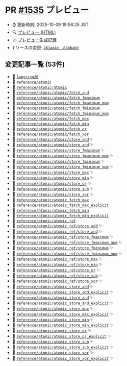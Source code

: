# PR [\#1535](https://github.com/cpprefjp/site/pull/1535) プレビュー
- &#x231a; 更新時刻: 2025-10-09 19:58:25 JST
- &#x1f50d; [プレビュー (HTML)](https://cpprefjp.github.io/site/gen/pull/1535)
- &#x1f4c8; [プレビュー生成記録](https://github.com/cpprefjp/site/actions?query=event%3Apull_request_target+branch%3Aatomic_reduction)
- **&#x2AEF;** ソースの変更: [`261aa4e..846ba6d`](https://github.com/cpprefjp/site/compare/261aa4ea914d3b0e3368954303e27c94ad616c57..846ba6d82618bcd39a2765cb612eb01d94dd877d)

## 変更記事一覧 (53件)

- &#x1f4dd; [`lang/cpp26`](https://cpprefjp.github.io/site/gen/pull/1535/lang/cpp26.html)
- &#x1f4dd; [`reference/atomic`](https://cpprefjp.github.io/site/gen/pull/1535/reference/atomic.html)
- &#x1f4dd; [`reference/atomic/atomic`](https://cpprefjp.github.io/site/gen/pull/1535/reference/atomic/atomic.html)
- &#x1f4dd; [`reference/atomic/atomic/fetch_and`](https://cpprefjp.github.io/site/gen/pull/1535/reference/atomic/atomic/fetch_and.html)
- &#x1f4dd; [`reference/atomic/atomic/fetch_fmaximum`](https://cpprefjp.github.io/site/gen/pull/1535/reference/atomic/atomic/fetch_fmaximum.html)
- &#x1f4dd; [`reference/atomic/atomic/fetch_fmaximum_num`](https://cpprefjp.github.io/site/gen/pull/1535/reference/atomic/atomic/fetch_fmaximum_num.html)
- &#x1f4dd; [`reference/atomic/atomic/fetch_fminimum`](https://cpprefjp.github.io/site/gen/pull/1535/reference/atomic/atomic/fetch_fminimum.html)
- &#x1f4dd; [`reference/atomic/atomic/fetch_fminimum_num`](https://cpprefjp.github.io/site/gen/pull/1535/reference/atomic/atomic/fetch_fminimum_num.html)
- &#x1f4dd; [`reference/atomic/atomic/fetch_max`](https://cpprefjp.github.io/site/gen/pull/1535/reference/atomic/atomic/fetch_max.html)
- &#x1f4dd; [`reference/atomic/atomic/fetch_min`](https://cpprefjp.github.io/site/gen/pull/1535/reference/atomic/atomic/fetch_min.html)
- &#x1f4dd; [`reference/atomic/atomic/fetch_or`](https://cpprefjp.github.io/site/gen/pull/1535/reference/atomic/atomic/fetch_or.html)
- &#x1f4dd; [`reference/atomic/atomic/fetch_xor`](https://cpprefjp.github.io/site/gen/pull/1535/reference/atomic/atomic/fetch_xor.html)
- &#x1f4dd; [`reference/atomic/atomic/store_add`](https://cpprefjp.github.io/site/gen/pull/1535/reference/atomic/atomic/store_add.html) &#x2728;
- &#x1f4dd; [`reference/atomic/atomic/store_and`](https://cpprefjp.github.io/site/gen/pull/1535/reference/atomic/atomic/store_and.html) &#x2728;
- &#x1f4dd; [`reference/atomic/atomic/store_fmaximum`](https://cpprefjp.github.io/site/gen/pull/1535/reference/atomic/atomic/store_fmaximum.html) &#x2728;
- &#x1f4dd; [`reference/atomic/atomic/store_fmaximum_num`](https://cpprefjp.github.io/site/gen/pull/1535/reference/atomic/atomic/store_fmaximum_num.html) &#x2728;
- &#x1f4dd; [`reference/atomic/atomic/store_fminimum`](https://cpprefjp.github.io/site/gen/pull/1535/reference/atomic/atomic/store_fminimum.html) &#x2728;
- &#x1f4dd; [`reference/atomic/atomic/store_fminimum_num`](https://cpprefjp.github.io/site/gen/pull/1535/reference/atomic/atomic/store_fminimum_num.html) &#x2728;
- &#x1f4dd; [`reference/atomic/atomic/store_max`](https://cpprefjp.github.io/site/gen/pull/1535/reference/atomic/atomic/store_max.html) &#x2728;
- &#x1f4dd; [`reference/atomic/atomic/store_min`](https://cpprefjp.github.io/site/gen/pull/1535/reference/atomic/atomic/store_min.html) &#x2728;
- &#x1f4dd; [`reference/atomic/atomic/store_or`](https://cpprefjp.github.io/site/gen/pull/1535/reference/atomic/atomic/store_or.html) &#x2728;
- &#x1f4dd; [`reference/atomic/atomic/store_sub`](https://cpprefjp.github.io/site/gen/pull/1535/reference/atomic/atomic/store_sub.html) &#x2728;
- &#x1f4dd; [`reference/atomic/atomic/store_xor`](https://cpprefjp.github.io/site/gen/pull/1535/reference/atomic/atomic/store_xor.html) &#x2728;
- &#x1f4dd; [`reference/atomic/atomic_fetch_max`](https://cpprefjp.github.io/site/gen/pull/1535/reference/atomic/atomic_fetch_max.html)
- &#x1f4dd; [`reference/atomic/atomic_fetch_max_explicit`](https://cpprefjp.github.io/site/gen/pull/1535/reference/atomic/atomic_fetch_max_explicit.html)
- &#x1f4dd; [`reference/atomic/atomic_fetch_min`](https://cpprefjp.github.io/site/gen/pull/1535/reference/atomic/atomic_fetch_min.html)
- &#x1f4dd; [`reference/atomic/atomic_fetch_min_explicit`](https://cpprefjp.github.io/site/gen/pull/1535/reference/atomic/atomic_fetch_min_explicit.html)
- &#x1f4dd; [`reference/atomic/atomic_ref`](https://cpprefjp.github.io/site/gen/pull/1535/reference/atomic/atomic_ref.html)
- &#x1f4dd; [`reference/atomic/atomic_ref/store_add`](https://cpprefjp.github.io/site/gen/pull/1535/reference/atomic/atomic_ref/store_add.html) &#x2728;
- &#x1f4dd; [`reference/atomic/atomic_ref/store_and`](https://cpprefjp.github.io/site/gen/pull/1535/reference/atomic/atomic_ref/store_and.html) &#x2728;
- &#x1f4dd; [`reference/atomic/atomic_ref/store_fmaximum`](https://cpprefjp.github.io/site/gen/pull/1535/reference/atomic/atomic_ref/store_fmaximum.html) &#x2728;
- &#x1f4dd; [`reference/atomic/atomic_ref/store_fmaximum_num`](https://cpprefjp.github.io/site/gen/pull/1535/reference/atomic/atomic_ref/store_fmaximum_num.html) &#x2728;
- &#x1f4dd; [`reference/atomic/atomic_ref/store_fminimum`](https://cpprefjp.github.io/site/gen/pull/1535/reference/atomic/atomic_ref/store_fminimum.html) &#x2728;
- &#x1f4dd; [`reference/atomic/atomic_ref/store_fminimum_num`](https://cpprefjp.github.io/site/gen/pull/1535/reference/atomic/atomic_ref/store_fminimum_num.html) &#x2728;
- &#x1f4dd; [`reference/atomic/atomic_ref/store_max`](https://cpprefjp.github.io/site/gen/pull/1535/reference/atomic/atomic_ref/store_max.html) &#x2728;
- &#x1f4dd; [`reference/atomic/atomic_ref/store_min`](https://cpprefjp.github.io/site/gen/pull/1535/reference/atomic/atomic_ref/store_min.html) &#x2728;
- &#x1f4dd; [`reference/atomic/atomic_ref/store_or`](https://cpprefjp.github.io/site/gen/pull/1535/reference/atomic/atomic_ref/store_or.html) &#x2728;
- &#x1f4dd; [`reference/atomic/atomic_ref/store_sub`](https://cpprefjp.github.io/site/gen/pull/1535/reference/atomic/atomic_ref/store_sub.html) &#x2728;
- &#x1f4dd; [`reference/atomic/atomic_ref/store_xor`](https://cpprefjp.github.io/site/gen/pull/1535/reference/atomic/atomic_ref/store_xor.html) &#x2728;
- &#x1f4dd; [`reference/atomic/atomic_store_add`](https://cpprefjp.github.io/site/gen/pull/1535/reference/atomic/atomic_store_add.html) &#x2728;
- &#x1f4dd; [`reference/atomic/atomic_store_add_explicit`](https://cpprefjp.github.io/site/gen/pull/1535/reference/atomic/atomic_store_add_explicit.html) &#x2728;
- &#x1f4dd; [`reference/atomic/atomic_store_and`](https://cpprefjp.github.io/site/gen/pull/1535/reference/atomic/atomic_store_and.html) &#x2728;
- &#x1f4dd; [`reference/atomic/atomic_store_and_explicit`](https://cpprefjp.github.io/site/gen/pull/1535/reference/atomic/atomic_store_and_explicit.html) &#x2728;
- &#x1f4dd; [`reference/atomic/atomic_store_max`](https://cpprefjp.github.io/site/gen/pull/1535/reference/atomic/atomic_store_max.html) &#x2728;
- &#x1f4dd; [`reference/atomic/atomic_store_max_explicit`](https://cpprefjp.github.io/site/gen/pull/1535/reference/atomic/atomic_store_max_explicit.html) &#x2728;
- &#x1f4dd; [`reference/atomic/atomic_store_min`](https://cpprefjp.github.io/site/gen/pull/1535/reference/atomic/atomic_store_min.html) &#x2728;
- &#x1f4dd; [`reference/atomic/atomic_store_min_explicit`](https://cpprefjp.github.io/site/gen/pull/1535/reference/atomic/atomic_store_min_explicit.html) &#x2728;
- &#x1f4dd; [`reference/atomic/atomic_store_or`](https://cpprefjp.github.io/site/gen/pull/1535/reference/atomic/atomic_store_or.html) &#x2728;
- &#x1f4dd; [`reference/atomic/atomic_store_or_explicit`](https://cpprefjp.github.io/site/gen/pull/1535/reference/atomic/atomic_store_or_explicit.html) &#x2728;
- &#x1f4dd; [`reference/atomic/atomic_store_sub`](https://cpprefjp.github.io/site/gen/pull/1535/reference/atomic/atomic_store_sub.html) &#x2728;
- &#x1f4dd; [`reference/atomic/atomic_store_sub_explicit`](https://cpprefjp.github.io/site/gen/pull/1535/reference/atomic/atomic_store_sub_explicit.html) &#x2728;
- &#x1f4dd; [`reference/atomic/atomic_store_xor`](https://cpprefjp.github.io/site/gen/pull/1535/reference/atomic/atomic_store_xor.html) &#x2728;
- &#x1f4dd; [`reference/atomic/atomic_store_xor_explicit`](https://cpprefjp.github.io/site/gen/pull/1535/reference/atomic/atomic_store_xor_explicit.html) &#x2728;
